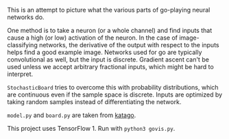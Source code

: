 This is an attempt to picture what the various parts of go-playing neural networks do.

One method is to take a neuron (or a whole channel) and find inputs that cause a high (or low) activation of the neuron. In the case of image-classifying networks, the derivative of the output with respect to the inputs helps find a good example image. Networks used for go are typically convolutional as well, but the input is discrete. Gradient ascent can't be used unless we accept arbitrary fractional inputs, which might be hard to interpret.

`StochasticBoard` tries to overcome this with probability distributions, which are continuous even if the sample space is discrete. Inputs are optimized by taking random samples instead of differentiating the network.

`model.py` and `board.py` are taken from [katago](https://github.com/lightvector/KataGo/).

This project uses TensorFlow 1.
Run with `python3 govis.py`.